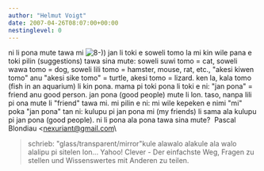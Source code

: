 ```yaml
---
author: "Helmut Voigt"
date: 2007-04-26T08:07:00+00:00
nestinglevel: 0
---
```

ni li pona mute tawa mi ![8-)](images/smilies/icon_cool.gif "Cool")) jan li toki e soweli tomo la mi kin wile pana e toki pilin (suggestions) tawa sina mute: soweli suwi tomo = cat, soweli wawa tomo = dog, soweli lili tomo = hamster, mouse, rat, etc., "akesi kiwen tomo" anu "akesi sike tomo" = turtle, akesi tomo = lizard. ken la, kala tomo (fish in an aquarium) li kin pona. mama pi toki pona li toki e ni: "jan pona" = friend anu good person. jan pona (good people) mute li lon. taso, nanpa lili pi ona mute li "friend" tawa mi. mi pilin e ni: mi wile kepeken e nimi "mi" poka "jan pona" tan ni: kulupu pi jan pona mi (my friends) li sama ala kulupu pi jan pona (good people). ni li pona ala pona tawa sina mute?  Pascal Blondiau <[nexuriant@gmail.com](mailto://nexuriant@gmail.com)\
> schrieb: "glass/transparent/mirror"kule alawalo alakule ala walo alalipu pi sitelen lon... Yahoo! Clever - Der einfachste Weg, Fragen zu stellen und Wissenswertes mit Anderen zu teilen.